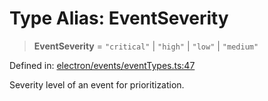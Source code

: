 # Type Alias: EventSeverity

> **EventSeverity** = `"critical"` \| `"high"` \| `"low"` \| `"medium"`

Defined in: [electron/events/eventTypes.ts:47](https://github.com/Nick2bad4u/Uptime-Watcher/blob/dca5483e793478722cd3e6e125cafcec5fc771f0/electron/events/eventTypes.ts#L47)

Severity level of an event for prioritization.
